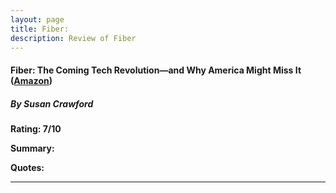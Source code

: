 ```yaml
---
layout: page
title: Fiber: 
description: Review of Fiber
---
```


#### Fiber: The Coming Tech Revolution―and Why America Might Miss It ([Amazon](https://www.amazon.com/Fiber-Coming-Revolution_and-America-Might/dp/0300228503/))

##### By Susan Crawford

**Rating: 7/10**

**Summary:** 

**Quotes:** 

---
